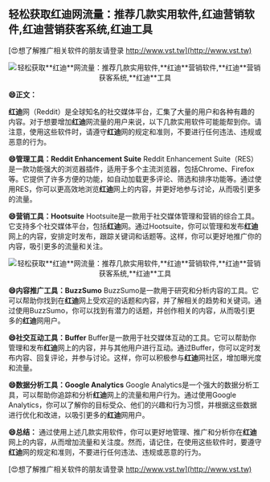 ## **轻松获取**红迪**网流量：推荐几款实用软件,**红迪**营销软件,**红迪**营销获客系统,**红迪**工具**

[😍想了解推广相关软件的朋友请登录 http://www.vst.tw](http://www.vst.tw)

 <center><img src="https://vst.tw/MP4/tuiguang/png/0.png" alt="轻松获取**红迪**网流量：推荐几款实用软件,**红迪**营销软件,**红迪**营销获客系统,**红迪**工具"></center>

**😄正文：**

**红迪**网（Reddit）是全球知名的社交媒体平台，汇集了大量的用户和各种有趣的内容。对于想要增加**红迪**网流量的用户来说，以下几款实用软件可能能帮到你。请注意，使用这些软件时，请遵守**红迪**网的规定和准则，不要进行任何违法、违规或恶意的行为。

**😄管理工具：Reddit Enhancement Suite**
Reddit Enhancement Suite（RES）是一款功能强大的浏览器插件，适用于多个主流浏览器，包括Chrome、Firefox等。它提供了许多方便的功能，如自动加载更多评论、筛选和排序功能等。通过使用RES，你可以更高效地浏览**红迪**网上的内容，并更好地参与讨论，从而吸引更多的流量。

**😄营销工具：Hootsuite**
Hootsuite是一款用于社交媒体管理和营销的综合工具。它支持多个社交媒体平台，包括**红迪**网。通过Hootsuite，你可以管理和发布**红迪**网上的内容，安排定时发布，跟踪关键词和话题等。这样，你可以更好地推广你的内容，吸引更多的流量和关注。

 <center><img src="https://vst.tw/MP4/tuiguang/png/3.png" alt="轻松获取**红迪**网流量：推荐几款实用软件,**红迪**营销软件,**红迪**营销获客系统,**红迪**工具"></center>

**😄内容推广工具：BuzzSumo**
BuzzSumo是一款用于研究和分析内容的工具。它可以帮助你找到在**红迪**网上受欢迎的话题和内容，并了解相关的趋势和关键词。通过使用BuzzSumo，你可以找到有潜力的话题，并创作相关的内容，从而吸引更多的**红迪**网用户。

**😄社交互动工具：Buffer**
Buffer是一款用于社交媒体互动的工具。它可以帮助你管理和发布**红迪**网上的内容，并与其他用户进行互动。通过Buffer，你可以定时发布内容、回复评论，并参与讨论。这样，你可以积极参与**红迪**网社区，增加曝光度和流量。

**😄数据分析工具：Google Analytics**
Google Analytics是一个强大的数据分析工具，可以帮助你追踪和分析**红迪**网上的流量和用户行为。通过使用Google Analytics，你可以了解你的目标受众、他们的兴趣和行为习惯，并根据这些数据进行优化和改进，以吸引更多的**红迪**网用户。

**😄总结：**
通过使用上述几款实用软件，你可以更好地管理、推广和分析你在**红迪**网上的内容，从而增加流量和关注度。然而，请记住，在使用这些软件时，要遵守**红迪**网的规定和准则，不要进行任何违法、违规或恶意的行为。

[😍想了解推广相关软件的朋友请登录 http://www.vst.tw](http://www.vst.tw)



